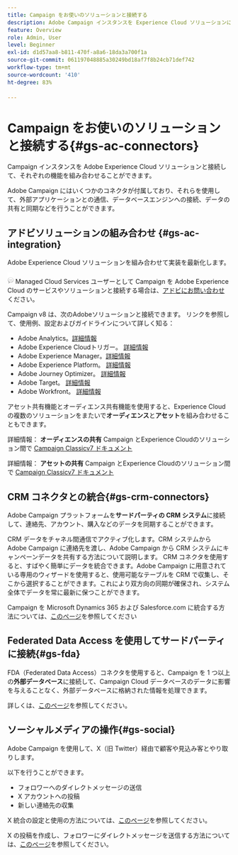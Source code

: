```yaml
---
title: Campaign をお使いのソリューションと接続する
description: Adobe Campaign インスタンスを Experience Cloud ソリューションに接続する方法について説明します。
feature: Overview
role: Admin, User
level: Beginner
exl-id: d1d57aa8-b811-470f-a8a6-18da3a700f1a
source-git-commit: 061197048885a30249bd18af7f8b24cb71def742
workflow-type: tm+mt
source-wordcount: '410'
ht-degree: 83%

---
```


# Campaign をお使いのソリューションと接続する{#gs-ac-connectors}

Campaign インスタンスを Adobe Experience Cloud ソリューションと接続して、それぞれの機能を組み合わせることができます。

Adobe Campaign にはいくつかのコネクタが付属しており、それらを使用して、外部アプリケーションとの通信、データベースエンジンへの接続、データの共有と同期などを行うことができます。

## アドビソリューションの組み合わせ {#gs-ac-integration}

Adobe Experience Cloud ソリューションを組み合わせて実装を最新化します。

![](../assets/do-not-localize/speech.png) Managed Cloud Services ユーザーとして Campaign を Adobe Experience Cloud のサービスやソリューションと接続する場合は、[アドビにお問い合わせ](../start/campaign-faq.md#support)ください。

Campaign v8 は、次のAdobeソリューションと接続できます。 リンクを参照して、使用例、設定およびガイドラインについて詳しく知る：

* Adobe Analytics。[詳細情報](../connect/ac-aa.md)
* Adobe Experience Cloudトリガー。 [詳細情報](../connect/ac-triggers.md)
* Adobe Experience Manager。[詳細情報](../connect/ac-aem.md)
* Adobe Experience Platform。 [詳細情報](../connect/ac-aep.md)
* Adobe Journey Optimizer。 [詳細情報](../connect/ac-ajo.md)
* Adobe Target。 [詳細情報](../connect/ac-at.md)
* Adobe Workfront。 [詳細情報](../connect/ac-workfront.md)

アセット共有機能とオーディエンス共有機能を使用すると、Experience Cloud の複数のソリューションをまたいで&#x200B;**オーディエンス**&#x200B;と&#x200B;**アセット**&#x200B;を組み合わせることもできます。

詳細情報： **オーディエンスの共有** Campaign とExperience Cloudのソリューション間で [Campaign Classicv7 ドキュメント](https://experienceleague.adobe.com/docs/campaign-classic/using/integrating-with-adobe-experience-cloud/audience-sharing/sharing-audiences-with-adobe-experience-cloud.html?lang=ja#integrating-with-adobe-experience-cloud)

詳細情報： **アセットの共有** Campaign とExperience Cloudのソリューション間で [Campaign Classicv7 ドキュメント](https://experienceleague.adobe.com/docs/campaign-classic/using/integrating-with-adobe-experience-cloud/asset-sharing/sharing-assets-with-adobe-experience-cloud.html?lang=ja#integrating-with-adobe-experience-cloud)

## CRM コネクタとの統合{#gs-crm-connectors}

Adobe Campaign プラットフォームを&#x200B;**サードパーティの CRM システム**&#x200B;に接続して、連絡先、アカウント、購入などのデータを同期することができます。

CRM データをチャネル間通信でアクティブ化します。CRM システムから Adobe Campaign に連絡先を渡し、Adobe Campaign から CRM システムにキャンペーンデータを共有する方法について説明します。
CRM コネクタを使用すると、すばやく簡単にデータを統合できます。Adobe Campaign に用意されている専用のウィザードを使用すると、使用可能なテーブルを CRM で収集し、そこから選択することができます。これにより双方向の同期が確保され、システム全体でデータを常に最新に保つことができます。

Campaign を Microsoft Dynamics 365 および Salesforce.com に統合する方法については、[このページ](crm.md)を参照してください

## Federated Data Access を使用してサードパーティに接続{#gs-fda}

FDA（Federated Data Access）コネクタを使用すると、Campaign を 1 つ以上の&#x200B;**外部データベース**&#x200B;に接続して、Campaign Cloud データベースのデータに影響を与えることなく、外部データベースに格納された情報を処理できます。

詳しくは、[このページ](fda.md)を参照してください。

## ソーシャルメディアの操作{#gs-social}

Adobe Campaign を使用して、X（旧 Twitter）経由で顧客や見込み客とやり取りします。

以下を行うことができます。

* フォロワーへのダイレクトメッセージの送信
* X アカウントへの投稿
* 新しい連絡先の収集

X 統合の設定と使用の方法については、[このページ](../connect/ac-tw.md)を参照してください。

X の投稿を作成し、フォロワーにダイレクトメッセージを送信する方法については、[このページ](../send/twitter.md)を参照してください。
